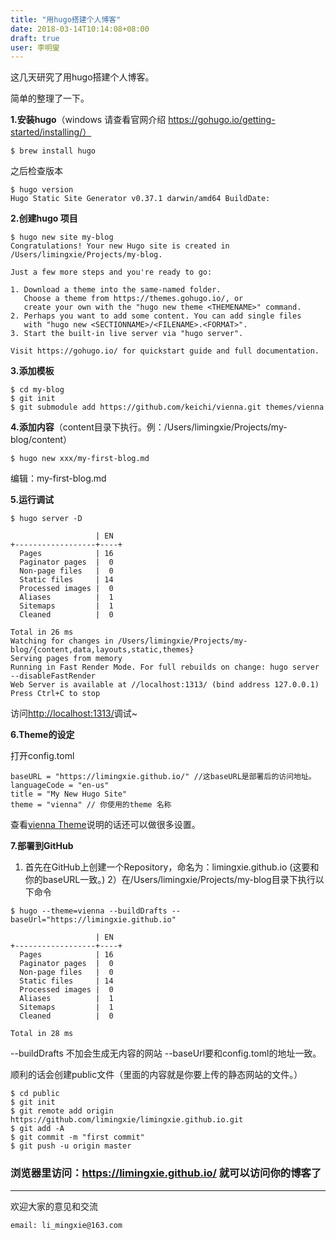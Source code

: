```yaml
---
title: "用hugo搭建个人博客"
date: 2018-03-14T10:14:08+08:00
draft: true
user: 李明燮
---
```


这几天研究了用hugo搭建个人博客。

简单的整理了一下。

**1.安装hugo**（windows 请查看官网介绍 https://gohugo.io/getting-started/installing/）

```
$ brew install hugo
```
之后检查版本
```
$ hugo version
Hugo Static Site Generator v0.37.1 darwin/amd64 BuildDate:
```

**2.创建hugo 项目**

```
$ hugo new site my-blog
Congratulations! Your new Hugo site is created in /Users/limingxie/Projects/my-blog.

Just a few more steps and you're ready to go:

1. Download a theme into the same-named folder.
   Choose a theme from https://themes.gohugo.io/, or
   create your own with the "hugo new theme <THEMENAME>" command.
2. Perhaps you want to add some content. You can add single files
   with "hugo new <SECTIONNAME>/<FILENAME>.<FORMAT>".
3. Start the built-in live server via "hugo server".

Visit https://gohugo.io/ for quickstart guide and full documentation.
```

**3.添加模板**

```
$ cd my-blog
$ git init
$ git submodule add https://github.com/keichi/vienna.git themes/vienna
```

**4.添加内容**（content目录下执行。例：/Users/limingxie/Projects/my-blog/content）

```
$ hugo new xxx/my-first-blog.md
```
编辑：my-first-blog.md

**5.运行调试**

```
$ hugo server -D

                   | EN
+------------------+----+
  Pages            | 16
  Paginator pages  |  0
  Non-page files   |  0
  Static files     | 14
  Processed images |  0
  Aliases          |  1
  Sitemaps         |  1
  Cleaned          |  0

Total in 26 ms
Watching for changes in /Users/limingxie/Projects/my-blog/{content,data,layouts,static,themes}
Serving pages from memory
Running in Fast Render Mode. For full rebuilds on change: hugo server --disableFastRender
Web Server is available at //localhost:1313/ (bind address 127.0.0.1)
Press Ctrl+C to stop
```
访问[http://localhost:1313/](http://localhost:1313/)调试~

**6.Theme的设定**

打开config.toml
```
baseURL = "https://limingxie.github.io/" //这baseURL是部署后的访问地址。
languageCode = "en-us"
title = "My New Hugo Site"
theme = "vienna" // 你使用的theme 名称
```
查看[vienna Theme](https://github.com/keichi/vienna)说明的话还可以做很多设置。

**7.部署到GitHub**

1) 首先在GitHub上创建一个Repository，命名为：limingxie.github.io (这要和你的baseURL一致。)
2）在/Users/limingxie/Projects/my-blog目录下执行以下命令
```
$ hugo --theme=vienna --buildDrafts --baseUrl="https://limingxie.github.io"

                   | EN
+------------------+----+
  Pages            | 16
  Paginator pages  |  0
  Non-page files   |  0
  Static files     | 14
  Processed images |  0
  Aliases          |  1
  Sitemaps         |  1
  Cleaned          |  0

Total in 28 ms
```
 --buildDrafts 不加会生成无内容的网站
 --baseUrl要和config.toml的地址一致。

 顺利的话会创建public文件（里面的内容就是你要上传的静态网站的文件。）

 ```
$ cd public
$ git init
$ git remote add origin https://github.com/limingxie/limingxie.github.io.git
$ git add -A
$ git commit -m "first commit"
$ git push -u origin master
 ```

### 浏览器里访问：https://limingxie.github.io/ 就可以访问你的博客了


----------------------------------------------
欢迎大家的意见和交流

`email: li_mingxie@163.com`